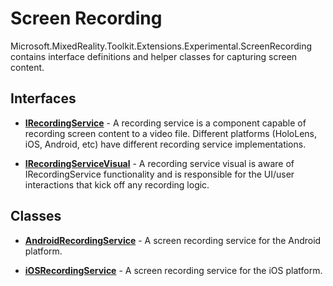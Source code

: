 # Screen Recording
Microsoft.MixedReality.Toolkit.Extensions.Experimental.ScreenRecording contains interface definitions and helper classes for capturing screen content.

## Interfaces
* [**IRecordingService**](xref:Microsoft.MixedReality.Toolkit.Extensions.Experimental.ScreenRecording.IRecordingService) - A recording service is a component capable of recording screen content to a video file. Different platforms (HoloLens, iOS, Android, etc) have different recording service implementations.

* [**IRecordingServiceVisual**](xref:Microsoft.MixedReality.Toolkit.Extensions.Experimental.ScreenRecording.IRecordingServiceVisual) - A recording service visual is aware of IRecordingService functionality and is responsible for the UI/user interactions that kick off any recording logic. 

## Classes
* [**AndroidRecordingService**](xref:Microsoft.MixedReality.Toolkit.Extensions.Experimental.ScreenRecording.AndroidRecordingService) - A screen recording service for the Android platform.

* [**iOSRecordingService**](xref:Microsoft.MixedReality.Toolkit.Extensions.Experimental.ScreenRecording.iOSRecordingService) - A screen recording service for the iOS platform.
